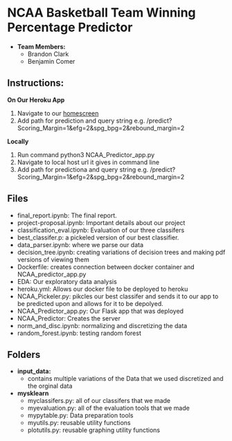 # NCAA Basketball Team Winning Percentage Predictor
* **Team Members:**
    * Brandon Clark
    * Benjamin Comer


## Instructions:
**On Our Heroku App**
1. Navigate to our [homescreen](https://ncaa-predictor-app-bclark.herokuapp.com)
2. Add path for prediction and query string
e.g. /predict?Scoring_Margin=1&efg=2&spg_bpg=2&rebound_margin=2

**Locally**
1. Run command python3 NCAA_Predictor_app.py
2. Navigate to local host url it gives in command line
3. Add path for predictiona and query string
e.g. /predict?Scoring_Margin=1&efg=2&spg_bpg=2&rebound_margin=2

## Files
* final_report.ipynb: The final report.
* project-proposal.ipynb: Important details about our project
* classification_eval.ipynb: Evaluation of our three classifers
* best_classifer.p: a pickeled version of our best classifier.
* data_parser.ipynb: where we parse our data
* decision_tree.ipynb: creating variations of decision trees and making pdf versions of viewing them
* Dockerfile: creates connection between docker container and NCAA_predictor_app.py
* EDA: Our exploratory data analysis
* heroku.yml: Allows our docker file to be deployed to heroku
* NCAA_Pickeler.py: pikcles our best classifer and sends it to our app to be predicted upon and allows for it to be depolyed.
* NCAA_Predictor_app.py: Our Flask app that was deployed
* NCAA_Predictor: Creates the server
* norm_and_disc.ipynb: normalizing and discretizing the data
* random_forest.ipynb: testing random forest

## Folders
* **input_data:** 
    * contains multiple variations of the Data that we used discretized and the orginal data
* **mysklearn**
    * myclassifers.py: all of our classifers that we made
    * myevaluation.py: all of the evaluation tools that we made
    * mypytable.py: Data preparation tools
    * myutils.py: reusable utility functions
    * plotutils.py: reusable graphing utility functions
